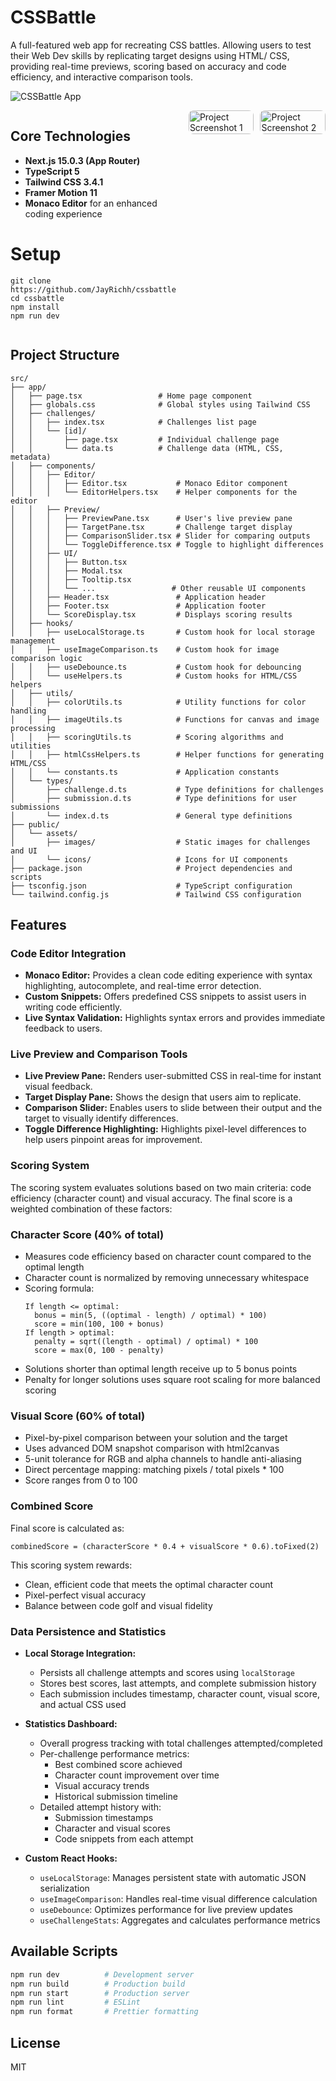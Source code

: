 # CSSBattle

A full-featured web app for recreating CSS battles. Allowing users to test their Web Dev skills by replicating target designs using HTML/ CSS, providing real-time previews, scoring based on accuracy and code efficiency, and interactive comparison tools.  <br>

![CSSBattle App](https://github.com/user-attachments/assets/058d479e-1781-442d-b05d-023c1d51f7dd)

<div style="display: flex; flex-direction: row; align-items: flex-start; gap: 20px;">

  <!-- Left Column: Tech and Setup -->
  <div style="flex: 1;">
    <h2>Core Technologies</h2>
    <ul>
      <li><strong>Next.js 15.0.3 (App Router)</strong></li>
      <li><strong>TypeScript 5</strong></li>
      <li><strong>Tailwind CSS 3.4.1</strong></li>
      <li><strong>Framer Motion 11</strong></li>
      <li><strong>Monaco Editor</strong> for an enhanced coding experience</li>
    </ul>

# Setup
```
git clone https://github.com/JayRichh/cssbattle
cd cssbattle
npm install
npm run dev
```
  </div>

  <div style="flex: 1; display: grid; grid-template-columns: 1fr 1fr; gap: 10px;">
    <img src="https://github.com/user-attachments/assets/85d26d56-864a-4abd-b60f-671f9f17cdc9" alt="Project Screenshot 1" style="width: 100%; border-radius: 8px;" />
    <img src="https://github.com/user-attachments/assets/ff41498b-df9e-41fc-8817-532384bb6a31" alt="Project Screenshot 2" style="width: 100%; border-radius: 8px;" />
  </div>

</div>

## Project Structure

```
src/
├── app/                    
│   ├── page.tsx                 # Home page component
│   ├── globals.css              # Global styles using Tailwind CSS
│   ├── challenges/
│   │   ├── index.tsx            # Challenges list page
│   │   └── [id]/
│   │       ├── page.tsx         # Individual challenge page
│   │       └── data.ts          # Challenge data (HTML, CSS, metadata)
│   ├── components/
│   │   ├── Editor/
│   │   │   ├── Editor.tsx           # Monaco Editor component
│   │   │   └── EditorHelpers.tsx    # Helper components for the editor
│   │   ├── Preview/
│   │   │   ├── PreviewPane.tsx      # User's live preview pane
│   │   │   ├── TargetPane.tsx       # Challenge target display
│   │   │   ├── ComparisonSlider.tsx # Slider for comparing outputs
│   │   │   └── ToggleDifference.tsx # Toggle to highlight differences
│   │   ├── UI/
│   │   │   ├── Button.tsx
│   │   │   ├── Modal.tsx
│   │   │   ├── Tooltip.tsx
│   │   │   └── ...                 # Other reusable UI components
│   │   ├── Header.tsx               # Application header
│   │   ├── Footer.tsx               # Application footer
│   │   └── ScoreDisplay.tsx         # Displays scoring results
│   ├── hooks/
│   │   ├── useLocalStorage.ts       # Custom hook for local storage management
│   │   ├── useImageComparison.ts    # Custom hook for image comparison logic
│   │   ├── useDebounce.ts           # Custom hook for debouncing
│   │   └── useHelpers.ts            # Custom hooks for HTML/CSS helpers
│   ├── utils/
│   │   ├── colorUtils.ts            # Utility functions for color handling
│   │   ├── imageUtils.ts            # Functions for canvas and image processing
│   │   ├── scoringUtils.ts          # Scoring algorithms and utilities
│   │   ├── htmlCssHelpers.ts        # Helper functions for generating HTML/CSS
│   │   └── constants.ts             # Application constants
│   └── types/
│       ├── challenge.d.ts           # Type definitions for challenges
│       ├── submission.d.ts          # Type definitions for user submissions
│       └── index.d.ts               # General type definitions
├── public/
│   └── assets/
│       ├── images/                  # Static images for challenges and UI
│       └── icons/                   # Icons for UI components
├── package.json                     # Project dependencies and scripts
├── tsconfig.json                    # TypeScript configuration
└── tailwind.config.js               # Tailwind CSS configuration

```

## Features

### Code Editor Integration

- **Monaco Editor:** Provides a clean code editing experience with syntax highlighting, autocomplete, and real-time error detection.
- **Custom Snippets:** Offers predefined CSS snippets to assist users in writing code efficiently.
- **Live Syntax Validation:** Highlights syntax errors and provides immediate feedback to users.

### Live Preview and Comparison Tools

- **Live Preview Pane:** Renders user-submitted CSS in real-time for instant visual feedback.
- **Target Display Pane:** Shows the design that users aim to replicate.
- **Comparison Slider:** Enables users to slide between their output and the target to visually identify differences.
- **Toggle Difference Highlighting:** Highlights pixel-level differences to help users pinpoint areas for improvement.


### Scoring System

The scoring system evaluates solutions based on two main criteria: code efficiency (character count) and visual accuracy. The final score is a weighted combination of these factors:

### Character Score (40% of total)
- Measures code efficiency based on character count compared to the optimal length
- Character count is normalized by removing unnecessary whitespace
- Scoring formula:
  ```
  If length <= optimal:
    bonus = min(5, ((optimal - length) / optimal) * 100)
    score = min(100, 100 + bonus)
  If length > optimal:
    penalty = sqrt((length - optimal) / optimal) * 100
    score = max(0, 100 - penalty)
  ```
- Solutions shorter than optimal length receive up to 5 bonus points
- Penalty for longer solutions uses square root scaling for more balanced scoring

### Visual Score (60% of total)
- Pixel-by-pixel comparison between your solution and the target
- Uses advanced DOM snapshot comparison with html2canvas
- 5-unit tolerance for RGB and alpha channels to handle anti-aliasing
- Direct percentage mapping: matching pixels / total pixels * 100
- Score ranges from 0 to 100

### Combined Score
Final score is calculated as:
```
combinedScore = (characterScore * 0.4 + visualScore * 0.6).toFixed(2)
```

This scoring system rewards:
- Clean, efficient code that meets the optimal character count
- Pixel-perfect visual accuracy
- Balance between code golf and visual fidelity


### Data Persistence and Statistics

- **Local Storage Integration:**
  - Persists all challenge attempts and scores using `localStorage`
  - Stores best scores, last attempts, and complete submission history
  - Each submission includes timestamp, character count, visual score, and actual CSS used
  
- **Statistics Dashboard:**
  - Overall progress tracking with total challenges attempted/completed
  - Per-challenge performance metrics:
    - Best combined score achieved
    - Character count improvement over time
    - Visual accuracy trends
    - Historical submission timeline
  - Detailed attempt history with:
    - Submission timestamps
    - Character and visual scores
    - Code snippets from each attempt

- **Custom React Hooks:**
  - `useLocalStorage`: Manages persistent state with automatic JSON serialization
  - `useImageComparison`: Handles real-time visual difference calculation
  - `useDebounce`: Optimizes performance for live preview updates
  - `useChallengeStats`: Aggregates and calculates performance metrics

## Available Scripts

```bash
npm run dev          # Development server
npm run build        # Production build
npm run start        # Production server
npm run lint         # ESLint
npm run format       # Prettier formatting
```


## License

MIT
